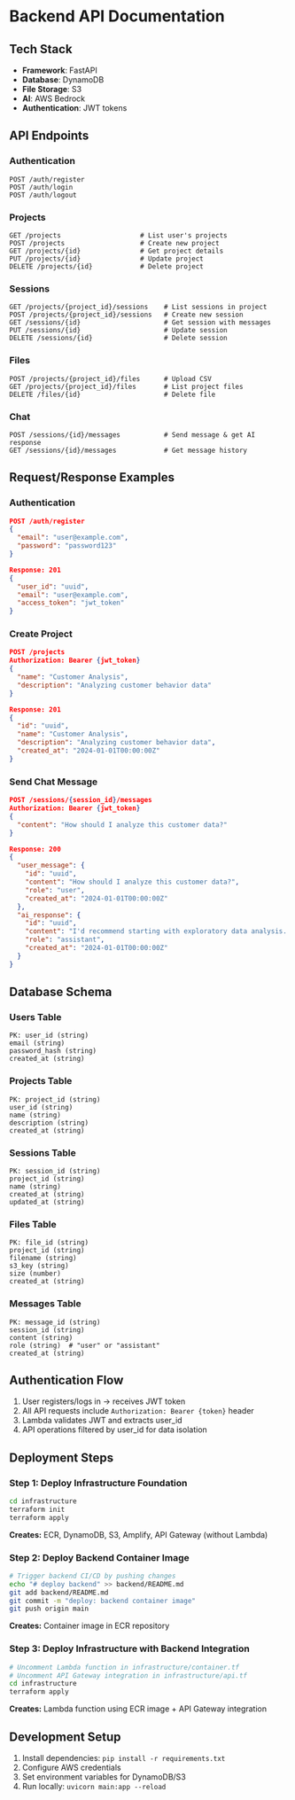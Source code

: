 # Backend API Documentation

## Tech Stack

- **Framework**: FastAPI
- **Database**: DynamoDB
- **File Storage**: S3
- **AI**: AWS Bedrock
- **Authentication**: JWT tokens

## API Endpoints

### Authentication

```
POST /auth/register
POST /auth/login
POST /auth/logout
```

### Projects

```
GET /projects                    # List user's projects
POST /projects                   # Create new project
GET /projects/{id}               # Get project details
PUT /projects/{id}               # Update project
DELETE /projects/{id}            # Delete project
```

### Sessions

```
GET /projects/{project_id}/sessions    # List sessions in project
POST /projects/{project_id}/sessions   # Create new session
GET /sessions/{id}                     # Get session with messages
PUT /sessions/{id}                     # Update session
DELETE /sessions/{id}                  # Delete session
```

### Files

```
POST /projects/{project_id}/files      # Upload CSV
GET /projects/{project_id}/files       # List project files
DELETE /files/{id}                     # Delete file
```

### Chat

```
POST /sessions/{id}/messages           # Send message & get AI response
GET /sessions/{id}/messages            # Get message history
```

## Request/Response Examples

### Authentication

```json
POST /auth/register
{
  "email": "user@example.com",
  "password": "password123"
}

Response: 201
{
  "user_id": "uuid",
  "email": "user@example.com",
  "access_token": "jwt_token"
}
```

### Create Project

```json
POST /projects
Authorization: Bearer {jwt_token}
{
  "name": "Customer Analysis",
  "description": "Analyzing customer behavior data"
}

Response: 201
{
  "id": "uuid",
  "name": "Customer Analysis",
  "description": "Analyzing customer behavior data",
  "created_at": "2024-01-01T00:00:00Z"
}
```

### Send Chat Message

```json
POST /sessions/{session_id}/messages
Authorization: Bearer {jwt_token}
{
  "content": "How should I analyze this customer data?"
}

Response: 200
{
  "user_message": {
    "id": "uuid",
    "content": "How should I analyze this customer data?",
    "role": "user",
    "created_at": "2024-01-01T00:00:00Z"
  },
  "ai_response": {
    "id": "uuid",
    "content": "I'd recommend starting with exploratory data analysis...",
    "role": "assistant",
    "created_at": "2024-01-01T00:00:00Z"
  }
}
```

## Database Schema

### Users Table

```
PK: user_id (string)
email (string)
password_hash (string)
created_at (string)
```

### Projects Table

```
PK: project_id (string)
user_id (string)
name (string)
description (string)
created_at (string)
```

### Sessions Table

```
PK: session_id (string)
project_id (string)
name (string)
created_at (string)
updated_at (string)
```

### Files Table

```
PK: file_id (string)
project_id (string)
filename (string)
s3_key (string)
size (number)
created_at (string)
```

### Messages Table

```
PK: message_id (string)
session_id (string)
content (string)
role (string)  # "user" or "assistant"
created_at (string)
```

## Authentication Flow

1. User registers/logs in → receives JWT token
2. All API requests include `Authorization: Bearer {token}` header
3. Lambda validates JWT and extracts user_id
4. API operations filtered by user_id for data isolation

## Deployment Steps

### Step 1: Deploy Infrastructure Foundation
```bash
cd infrastructure
terraform init
terraform apply
```
**Creates:** ECR, DynamoDB, S3, Amplify, API Gateway (without Lambda)

### Step 2: Deploy Backend Container Image
```bash
# Trigger backend CI/CD by pushing changes
echo "# deploy backend" >> backend/README.md
git add backend/README.md
git commit -m "deploy: backend container image"
git push origin main
```
**Creates:** Container image in ECR repository

### Step 3: Deploy Infrastructure with Backend Integration
```bash
# Uncomment Lambda function in infrastructure/container.tf
# Uncomment API Gateway integration in infrastructure/api.tf
cd infrastructure
terraform apply
```
**Creates:** Lambda function using ECR image + API Gateway integration

## Development Setup

1. Install dependencies: `pip install -r requirements.txt`
2. Configure AWS credentials
3. Set environment variables for DynamoDB/S3
4. Run locally: `uvicorn main:app --reload`
